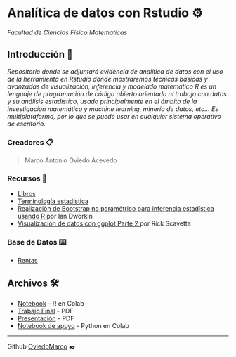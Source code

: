 # Analítica de datos con Rstudio ⚙️

_Facultad de Ciencias Físico Matemáticas_

## Introducción 🚀

_Repositorio donde se adjuntará evidencia de analítica de datos con el uso de la herramienta en Rstudio donde mostraremos técnicas básicas y avanzadas de visualización, inferencia y modelado matemático 
R es un lenguaje de programación de código abierto orientado al trabajo con datos y su análisis estadístico, usado principalmente en el ámbito de la investigación matemática y machine learning, minería de datos, etc… Es multiplataforma, por lo que se puede usar en cualquier sistema operativo de escritorio._

### Creadores 📋

> Marco Antonio Oviedo Acevedo

### Recursos 📖

* [Libros](https://github.com/mayraberrones94/Ciencia_de_Datos/tree/master/Mineria-datos/Libros) 
* <a href="http://www.statisticshowto.com/"> Terminología estadística </a><br>
* <a href="https://www.youtube.com/watch?v=TP6r5CTd9yM">Realización de Bootstrap no paramétrico para inferencia estadística usando R </a> por Ian Dworkin<br>
* <a href="https://www.datacamp.com/tracks/data-visualization-with-r"> Visualización de datos con ggplot Parte 2 </a> por Rick Scavetta <br>

### Base de Datos ⌨️

* [Rentas](https://github.com/OviedoMarco/INFERENCIA_ESTADISTICA/blob/main/real_estate_db.csv)

## Archivos 🛠️

* [Notebook](https://github.com/OviedoMarco/INFERENCIA_ESTADISTICA/blob/main/PIA_INFERENCIA_ESTADISTICA.ipynb) - R en Colab
* [Trabajo Final](https://github.com/OviedoMarco/INFERENCIA_ESTADISTICA/blob/main/pia%20inferencia%20.pdf) - PDF
* [Presentación](https://github.com/OviedoMarco/INFERENCIA_ESTADISTICA/blob/main/Inferencia%20Estadistica.pdf) - PDF
* [Notebook de apoyo](https://github.com/OviedoMarco/INFERENCIA_ESTADISTICA/blob/main/APOYO.ipynb) - Python en Colab

---
Github [OviedoMarco](https://github.com/OviedoMarco) ✒️
